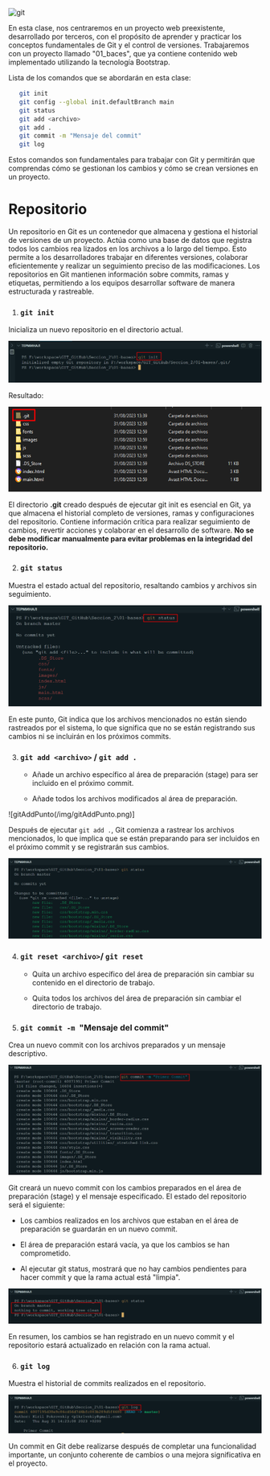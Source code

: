 ![git](https://git-scm.com/images/logos/1color-darkbg@2x.png)

En esta clase, nos centraremos en un proyecto web preexistente, desarrollado por terceros, con el propósito de aprender y practicar los conceptos fundamentales de Git y el control de versiones. Trabajaremos con un proyecto llamado "01_baces", que ya contiene contenido web implementado utilizando la tecnología Bootstrap.

 Lista de los comandos que se abordarán en esta clase:
 ```bash
    git init
    git config --global init.defaultBranch main
    git status
    git add <archivo>
    git add .
    git commit -m "Mensaje del commit"
    git log
 
 ```

Estos comandos son fundamentales para trabajar con Git y permitirán que comprendas cómo se gestionan los cambios y cómo se crean versiones en un proyecto.


# Repositorio
Un repositorio en Git es un contenedor que almacena y gestiona el historial de versiones de un proyecto. Actúa como una base de datos que registra todos los cambios rea
lizados en los archivos a lo largo del tiempo. Esto permite a los desarrolladores trabajar en diferentes versiones, colaborar eficientemente y realizar un seguimiento preciso de las modificaciones. Los repositorios en Git mantienen información sobre commits, ramas y etiquetas, permitiendo a los equipos desarrollar software de manera estructurada y rastreable.

1. ###  `git init`
Inicializa un nuevo repositorio en el directorio actual.

![gitInit](/img/gitInitTerminal.png)

Resultado:

![gitInit](/img/gitInitResultado.png)

El directorio **.git** creado después de ejecutar git init es esencial en Git, ya que almacena el historial completo de versiones, ramas y configuraciones del repositorio. Contiene información crítica para realizar seguimiento de cambios, revertir acciones y colaborar en el desarrollo de software. **No se debe modificar manualmente para evitar problemas en la integridad del repositorio.**

2. ### `git status`
 Muestra el estado actual del repositorio, resaltando cambios y archivos sin seguimiento.

![gitInit](/img/gitStatusTerminal.png)

En este punto, Git indica que los archivos mencionados no están siendo rastreados por el sistema, lo que significa que no se están registrando sus cambios ni se incluirán en los próximos commits.

3. ### `git add <archivo>` / `git add .`
    * Añade un archivo específico al área de preparación (stage) para ser incluido en el próximo commit.

     * Añade todos los archivos modificados al área de preparación.

![gitAddPunto(/img/gitAddPunto.png)]  

Después de ejecutar `git add .`, Git comienza a rastrear los archivos mencionados, lo que implica que se están preparando para ser incluidos en el próximo commit y se registrarán sus cambios.

![gitStatusSeguimiento](/img/gitStatusTerminalSeguimiento.png)

4. ### `git reset <archivo>`/ `git reset`
    *  Quita un archivo específico del área de preparación sin cambiar su contenido en el directorio de trabajo.

    * Quita todos los archivos del área de preparación sin cambiar el directorio de trabajo. 

5. ### `git commit -m `"Mensaje del commit"
 Crea un nuevo commit con los archivos preparados y un mensaje descriptivo.

 ![gitCommit](/img/gitCommit-m.png)

  Git creará un nuevo commit con los cambios preparados en el área de preparación (stage) y el mensaje especificado. El estado del repositorio será el siguiente:

* Los cambios realizados en los archivos que estaban en el área de preparación se guardarán en un nuevo commit.

* El área de preparación estará vacía, ya que los cambios se han comprometido.

* Al ejecutar git status, mostrará que no hay cambios pendientes para hacer commit y que la rama actual está "limpia".

 ![gitCommit](/img/gitCommit-mStatus.png)

En resumen, los cambios se han registrado en un nuevo commit y el repositorio estará actualizado en relación con la rama actual.

6. ### `git log`
 Muestra el historial de commits realizados en el repositorio.

 ![gitLog](/img/gitLog.png)

Un commit en Git debe realizarse después de completar una funcionalidad importante, un conjunto coherente de cambios o una mejora significativa en el proyecto.